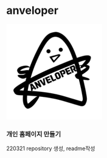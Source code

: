 anveloper
=========
<img src="/img/signature.png" width="50%" height="50%" title="signature" alt="anveloper"></img>

### 개인 홈페이지 만들기

220321 repository 생성, readme작성
